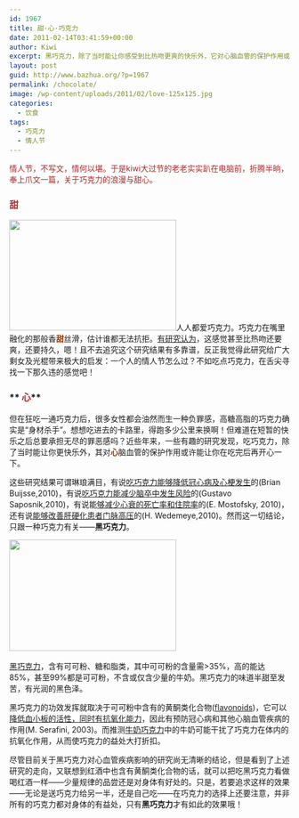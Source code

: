 ```yaml
---
id: 1967
title: 甜·心·巧克力
date: 2011-02-14T03:41:59+00:00
author: Kiwi
excerpt: 黑巧克力，除了当时能让你感受到比热吻更爽的快乐外，它对心脑血管的保护作用或许能让你在吃完后再开心一下！
layout: post
guid: http://www.bazhua.org/?p=1967
permalink: /chocolate/
image: /wp-content/uploads/2011/02/love-125x125.jpg
categories:
  - 饮食
tags:
  - 巧克力
  - 情人节
---
```

<span style="color: #a52a2a;">情人节，不写文，情何以堪。于是kiwi大过节的老老实实趴在电脑前，折腾半晌，奉上爪文一篇，关于巧克力的浪漫与甜心。</span>

### **<span style="color: #a52a2a;">甜</span>**

[<img class="alignright size-medium wp-image-1981" title="woman_square" src="/wp-content/uploads/2011/02/woman_square-300x199.jpg" alt="" width="300" height="199" srcset="/wp-content/uploads/2011/02/woman_square-300x200.jpg 300w, /wp-content/uploads/2011/02/woman_square-150x99.jpg 150w, /wp-content/uploads/2011/02/woman_square-360x240.jpg 360w, /wp-content/uploads/2011/02/woman_square.jpg 500w" sizes="(max-width: 300px) 100vw, 300px" />](/wp-content/uploads/2011/02/woman_square.jpg)人人都爱巧克力。巧克力在嘴里融化的那般香<span style="color: #993300;"><strong>甜</strong></span>丝滑，估计谁都无法抗拒。[有研究认为](http://news.bbc.co.uk/2/hi/health/6558775.stm)，这感觉甚至比热吻还要爽，还要持久，嗯！且不去追究这个研究结果有多靠谱，反正我觉得此研究给广大剩女及光棍带来极大的启发：一个人的情人节怎么过？不如吃点巧克力，在舌尖寻找一下那久违的感觉吧！

### ** <span style="color: #a52a2a;">心</span>**

但在狂吃一通巧克力后，很多女性都会油然而生一种负罪感，高糖高脂的巧克力确实是“身材杀手”。想想吃进去的卡路里，得跑多少公里来换啊！但难道在短暂的快乐之后总要承担无尽的罪恶感吗？近些年来，一些有趣的研究发现，吃巧克力，除了当时能让你更快乐外，其对<span style="color: #993300;"><strong>心</strong></span>脑血管的保护作用或许能让你在吃完后再开心一下。

这些研究结果可谓琳琅满目，有说[吃巧克力能够降低冠心病及心梗发生](http://eurheartj.oxfordjournals.org/content/early/2010/03/18/eurheartj.ehq068.abstract)的(Brian Buijsse,2010)，有说[吃巧克力能减少脑卒中发生风险](http://www.aan.com/press/index.cfm?fuseaction=release.view&release=799)的(Gustavo Saposnik,2010)，有说能[够减少心衰的死亡率和住院率](http://circheartfailure.ahajournals.org/content/3/5/612.abstract)的(E. Mostofsky, 2010)，还有说[能够改善肝硬化患者门脉高压](http://www.medscape.com/viewarticle/720474)的(H. Wedemeye,2010)。然而这一切结论，只跟一种巧克力有关——**黑巧克力**。

<img class="size-medium wp-image-1968 alignleft" title="dark-valentine-heart" src="/wp-content/uploads/2011/02/dark-valentine-heart-300x200.jpg" alt="" width="300" height="200" srcset="/wp-content/uploads/2011/02/dark-valentine-heart-300x200.jpg 300w, /wp-content/uploads/2011/02/dark-valentine-heart-150x100.jpg 150w, /wp-content/uploads/2011/02/dark-valentine-heart-360x240.jpg 360w, /wp-content/uploads/2011/02/dark-valentine-heart.jpg 480w" sizes="(max-width: 300px) 100vw, 300px" />

[黑巧克力](http://en.wikipedia.org/wiki/Dark_chocolate)，含有可可粉、糖和脂类，其中可可粉的含量需>35%，高的能达85%，甚至99%都是可可粉，不含或仅含少量的牛奶。黑巧克力的味道半甜至发苦，有光润的黑色泽。

黑巧克力的功效发挥就取决于可可粉中含有的黄酮类化合物([flavonoids](http://en.wikipedia.org/wiki/Flavonoids))，它可以[降低血小板的活性，同时有抗氧化能力](http://www.nature.com/nature/journal/v424/n6952/abs/4241013a.html)，因此有预防冠心病和其他心脑血管疾病的作用(M. Serafini, 2003)。而推测[牛奶巧克力](http://en.wikipedia.org/wiki/Milk_chocolate#Classification)中的牛奶可能干扰了巧克力在体内的抗氧化作用，从而使巧克力的益处大打折扣。

尽管目前关于黑巧克力对心血管疾病影响的研究尚无清晰的结论，但是看到了上述研究的走向，又联想到红酒中也含有黄酮类化合物的话，就可以把吃黑巧克力看做喝红酒一样——少量规律的品尝还是对身体有好处的。只是，若要追求这样的效果——无论是送巧克力给另一半，还是自己吃——在巧克力的选择上还要注意，并非所有的巧克力都对身体的有益处，只有**黑巧克力**才有如此的效果哦！
